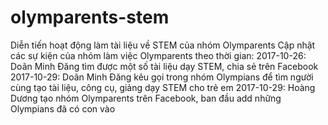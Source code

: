 # olymparents-stem
Diễn tiến hoạt động làm tài liệu về STEM của nhóm Olymparents
Cập nhật các sự kiện của nhóm làm việc Olymparents theo thời gian:
2017-10-26: Doãn Minh Đăng tìm được một số tài liệu dạy STEM, chia sẻ trên Facebook
2017-10-29: Doãn Minh Đăng kêu gọi trong nhóm Olympians để tìm người cùng tạo tài liệu, công cụ, giảng dạy STEM cho trẻ em
2017-10-29: Hoàng Dương tạo nhóm Olymparents trên Facebook, ban đầu add những Olympians đã có con vào
